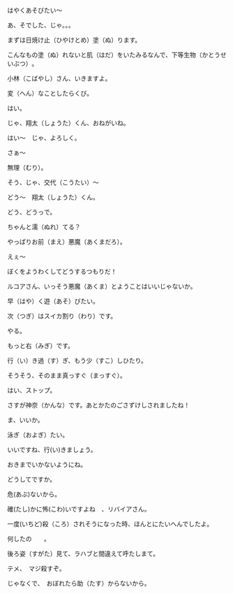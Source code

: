 はやくあそびたい～

あ、そでした、じゃ。。。

まずは日焼け止（ひやけとめ）塗（ぬ）ります。

こんなもの塗（ぬ）れないと肌（はだ）をいたみるなんで、下等生物（かとうせいぶつ）｡

小林（こばやし）さん、いきますよ。

変（へん）なことしたらくび。

はい。

じゃ、翔太（しょうた）くん、おねがいね。

はい～　じゃ、よろしく。

さぁ～

無理（むり）。

そう、じゃ、交代（こうたい）～

どう～　翔太（しょうた）くん。

どう、どうっで。

ちゃんと濡（ぬれ）てる？

やっぱりお前（まえ）悪魔（あくまだろ）。

えぇ～

ぼくをようわくしてどうするつもりだ！

ルコアさん、いっそう悪魔（あくま）とようことはいいじゃないか。

早（はや）く遊（あそ）びたい。

次（つぎ）はスイカ割り（わり）です。

やる。

もっと右（みぎ）です。

行（い）き過（す）ぎ、もう少（すこ）しひたり。

そうそう、そのまま真っすぐ（まっすぐ）。

はい、ストップ。

さすが神奈（かんな）です。あとかたのごさずけしされましたね！　

ま、いいか。

泳ぎ（およぎ）たい。

いいですね、行(い)きましょう。

おきまでいかないようにね。

どうしてですか。

危(あぶ)ないから。

確(たし)かに怖(こわ)いですよね　、リバイアさん。

一度(いちど)殺（ころ）されそうになった時、ほんとにたいへんでしたよ。

何したの　　。

後ろ姿（すがた）見て、ラハブと間違えて呼たしまて。

テメ、　マジ殺すぞ。

じゃなくで、　おぼれたら助（たす）からないから。
